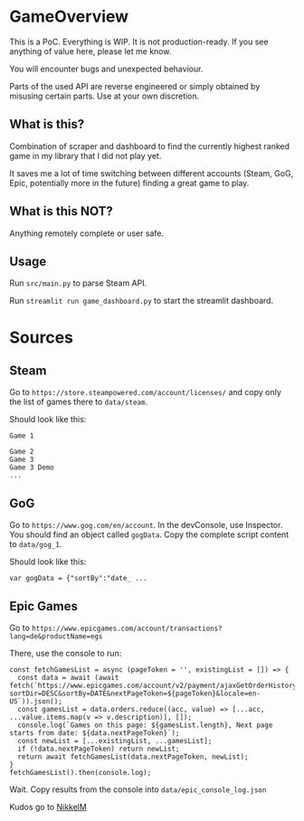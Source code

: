 # GameOverview

This is a PoC. Everything is WIP. It is not production-ready. If you see anything of value here, please let me know.

You will encounter bugs and unexpected behaviour.

Parts of the used API are reverse engineered or simply obtained by misusing certain parts. Use at your own discretion.

## What is this?

Combination of scraper and dashboard to find the currently highest ranked game in my library that I did not play yet.

It saves me a lot of time switching between different accounts (Steam, GoG, Epic, potentially more in the future) finding a great game to play.

## What is this NOT?

Anything remotely complete or user safe.

## Usage

Run `src/main.py` to parse Steam API.

Run `streamlit run game_dashboard.py` to start the streamlit dashboard.


# Sources

## Steam

Go to `https://store.steampowered.com/account/licenses/` and copy only the list of games there to `data/steam`.

Should look like this:

````text
Game 1

Game 2
Game 3
Game 3 Demo
...
````

## GoG

Go to `https://www.gog.com/en/account`. In the devConsole, use Inspector. You should find an object called `gogData`.
Copy the complete script content to `data/gog_1`.

Should look like this:

````text
var gogData = {"sortBy":"date_ ...
````

## Epic Games

Go to `https://www.epicgames.com/account/transactions?lang=de&productName=egs`

There, use the console to run:

```shell
const fetchGamesList = async (pageToken = '', existingList = []) => {
  const data = await (await fetch(`https://www.epicgames.com/account/v2/payment/ajaxGetOrderHistory?sortDir=DESC&sortBy=DATE&nextPageToken=${pageToken}&locale=en-US`)).json();
  const gamesList = data.orders.reduce((acc, value) => [...acc, ...value.items.map(v => v.description)], []);
  console.log(`Games on this page: ${gamesList.length}, Next page starts from date: ${data.nextPageToken}`);
  const newList = [...existingList, ...gamesList];
  if (!data.nextPageToken) return newList;
  return await fetchGamesList(data.nextPageToken, newList);
}
fetchGamesList().then(console.log);
```
Wait.
Copy results from the console into `data/epic_console_log.json`

Kudos go to [NikkelM](https://github.com/NikkelM/Steam-App-ID-Finder)
